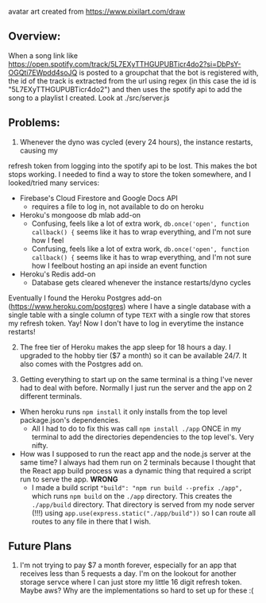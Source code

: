 avatar art created from https://www.pixilart.com/draw


## Overview:

When a song link like https://open.spotify.com/track/5L7EXyTTHGUPUBTicr4do2?si=DbPsY-OGQti7EWpdd4soJQ
is posted to a groupchat that the bot is registered with, the id of the track is extracted from
the url using regex (in this case the id is "5L7EXyTTHGUPUBTicr4do2") and then uses the
spotify api to add the song to a playlist I created. Look at ./src/server.js



## Problems:

1. Whenever the dyno was cycled (every 24 hours), the instance restarts, causing my

refresh token from logging into the spotify api to be lost. This makes the bot stops working. I needed to find a way to store the token somewhere, and I looked/tried many services:

- Firebase's Cloud Firestore and Google Docs API
  - requires a file to log in, not available to do on heroku
- Heroku's mongoose db mlab add-on
  - Confusing, feels like a lot of extra work, `db.once('open', function callback() {` seems like it has to wrap everything, and I'm not sure how I feel
  - Confusing, feels like a lot of extra work, `db.once('open', function callback() {` seems like it has to wrap everything, and I'm not sure how I feelbout hosting an api inside an event function
- Heroku's Redis add-on
  - Database gets cleared whenever the instance restarts/dyno cycles


Eventually I found the Heroku Postgres add-on (https://www.heroku.com/postgres) where I
have a single database with a single table with a single column of type `TEXT` with
a single row that stores my refresh token. Yay! Now I don't have to log in everytime the
instance restarts!


2. The free tier of Heroku makes the app sleep for 18 hours a day. I upgraded to the
hobby tier ($7 a month) so it can be available 24/7. It also comes with the Postgres add on.


3. Getting everything to start up on the same terminal is a thing I've never had to deal with before. Normally I just run the server and the
app on 2 different terminals.

- When heroku runs `npm install` it only installs from the top level package.json's dependencies.
  - All I had to do to fix this was call `npm install ./app` ONCE in my terminal to add the directories dependencies to the top level's. Very nifty.
- How was I supposed to run the react app and the node.js server at the same time? I always had them run on 2 terminals because I thought that the React app build process was a dynamic thing that required a script run to serve the app. **WRONG**
  - I made a build script `"build": "npm run build --prefix ./app",` which runs `npm build` on the `./app` directory. This creates the `./app/build` directory. That directory is served from my node server (!!!) using `app.use(express.static("./app/build"))` so I can route all routes to any file in there that I wish.

## Future Plans

1. I'm not trying to pay $7 a month forever, especially for an app that receives less than 5 requests a day. I'm on the lookout for another storage servce where I can just store my little 16 digit refresh token. Maybe aws? Why are the implementations so hard to set up for these :(
